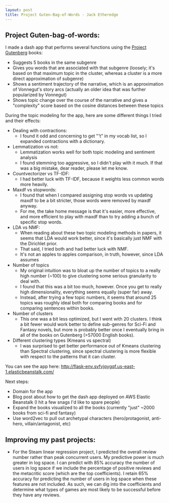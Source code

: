 ```yaml
---
layout: post
title: Project Guten-Bag-of-Words - Jack Etheredge
---
```

## Project Guten-bag-of-words:
I made a dash app that performs several functions using the [Project Gutenberg][gutenberg_link] books:
- Suggests 5 books in the same subgenre
- Gives you words that are associated with that subgenre (loosely; it's based on that maximum topic in the cluster, whereas a cluster is a more direct approximation of subgenre)
- Shows a sentiment trajectory of the narrative, which is an approximation of Vonnegut's story arcs (actually an older idea that was further popularized by Vonnegut)
- Shows topic change over the course of the narrative and gives a "complexity" score based on the cosine distances between these topics

During the topic modeling for the app, here are some different things I tried and their effects:
* Dealing with contractions:
  - I found it odd and concerning to get "'t" in my vocab list, so I expanded contractions with a dictionary.
* Lemmatization vs not:
  - Lemmatization works well for both topic modeling and sentiment analysis
  - I found stemming too aggressive, so I didn't play with it much. If that was a big mistake, dear reader, please let me know.
* Countvectorizer vs TF-IDF:
  - I had better luck with TF-IDF, because it weights less common words more heavily.
* Maxdf vs stopwords:
  - I found that when I compared assigning stop words vs updating maxdf to be a bit stricter, those words were removed by maxdf anyway.
  - For me, the take home message is that it's easier, more effective, and more efficient to play with maxdf than to try adding a bunch of specific stop words.
* LDA vs NMF:
  - When reading about these two topic modeling methods in papers, it seems that LDA would work better, since it's basically just NMF with the Dirichlet prior.
  - That said, I tried both and had better luck with NMF.
  - It's not an apples to apples comparison, in truth, however, since LDA assumes
* Number of topics
  - My original intuition was to bloat up the number of topics to a really high number (~100) to give clustering some serious granularity to deal with.
  - I found that this was a bit too much, however. Once you get to really high dimensionality, everything seems equally (super far) away.
  - Instead, after trying a few topic numbers, it seems that around 25 topics was roughly ideal both for comparing books and for comparing sentences within books.
* Number of clusters
  - This one was a bit less optimized, but I went with 20 clusters. I think a bit fewer would work better to define sub-genres for Sci-Fi and Fantasy novels, but more is probably better once I eventually bring in all of the books on Gutenberg (>57000 English books).
* Different clustering types (Kmeans vs spectral)
  - I was surprised to get better performance out of Kmeans clustering than Spectral clustering, since spectral clustering is more flexible with respect to the patterns that it can cluster.

You can see the app here: http://flask-env.svfvjqygqf.us-east-1.elasticbeanstalk.com/

Next steps:
- Domain for the app
- Blog post about how to get the dash app deployed on AWS Elastic Beanstalk (I hit a few snags I'd like to spare people)
- Expand the books visualized to all the books (currently "just" ~2000 books from sci-fi and fantasy)
- Use word2vec to pull out archetypal characters (hero/protagonist, anti-hero, villain/antagonist, etc)

## Improving my past projects:
- For the Steam linear regression project, I predicted the overall review number rather than peak concurrent users. My predictive power is much greater in log space. I can predict with 85% accuracy the number of users in log space if we include the percentage of positive reviews and the metacritic score (which are the top coefficients). I retain 65% accuracy for predicting the number of users in log space when these features are not included. As such, we can dig into the coefficients and determine what types of games are most likely to be successful before they have any reviews.

[gutenberg_link]: www.gutenberg.org/
